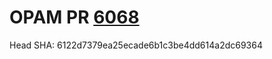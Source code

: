 # OPAM PR [6068](https://github.com/ocaml/opam-repository/pull/6068)

Head SHA: 6122d7379ea25ecade6b1c3be4dd614a2dc69364


